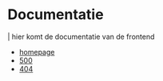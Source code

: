 # Documentatie

| hier komt de documentatie van de frontend 

* [homepage](/index.html)
* [500](/500.html)
* [404](/404.html)